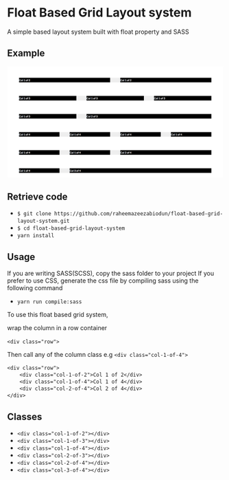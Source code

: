 # Float Based Grid Layout system

A simple based layout system built with float property and SASS


## Example

![Screenshot01][1]  

[1]: ./screenshots/screenshot.png


## Retrieve code

* `$ git clone https://github.com/raheemazeezabiodun/float-based-grid-layout-system.git`
* `$ cd float-based-grid-layout-system`
* `yarn install`


## Usage
If you are writing SASS(SCSS), copy the sass folder to your project
If you prefer to use CSS, generate the css file by compiling sass using the following command
* `yarn run compile:sass`

To use this float based grid system,

wrap the column in a row container

`<div class="row">`

Then call any of the column class e.g
`<div class="col-1-of-4">`


```
<div class="row">
    <div class="col-1-of-2">Col 1 of 2</div>
    <div class="col-1-of-4">Col 1 of 4</div>
    <div class="col-2-of-4">Col 2 of 4</div>
</div>
```

## Classes
* `<div class="col-1-of-2"></div>`
* `<div class="col-1-of-3"></div>`
* `<div class="col-1-of-4"></div>`
* `<div class="col-2-of-3"></div>`
* `<div class="col-2-of-4"></div>`
* `<div class="col-3-of-4"></div>`